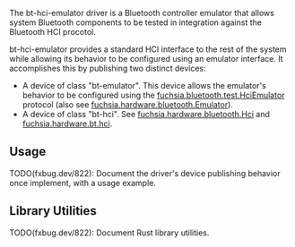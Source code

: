 The bt-hci-emulator driver is a Bluetooth controller emulator that allows system
Bluetooth components to be tested in integration against the Bluetooth HCI
procotol.

bt-hci-emulator provides a standard HCI interface to the rest of the system while
allowing its behavior to be configured using an emulator interface. It
accomplishes this by publishing two distinct devices:

* A device of class "bt-emulator". This device allows the emulator's behavior to
  be configured using the
  [fuchsia.bluetooth.test.HciEmulator](//sdk/fidl/fuchsia.bluetooth.test/hci_emulator.fidl)
  protocol (also see
  [fuchsia.hardware.bluetooth.Emulator](//sdk/fidl/fuchsia.hardware.bluetooth/hci.fidl)).
* A device of class "bt-hci". See
  [fuchsia.hardware.bluetooth.Hci](//sdk/fidl/fuchsia.hardware.bluetooth/hci.fidl)
  and [fuchsia.hardware.bt.hci](//sdk/banjo/fuchsia.hardware.bt.hci/bt-hci.fidl).

## Usage
TODO(fxbug.dev/822): Document the driver's device publishing behavior once implement,
with a usage example.

## Library Utilities
TODO(fxbug.dev/822): Document Rust library utilities.
